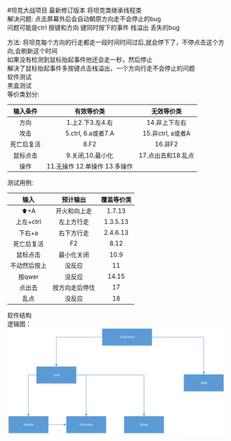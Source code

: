 #坦克大战项目 最新修订版本
将坦克类继承线程类<br>
解决问题: 点击屏幕外后会自动朝原方向走不会停止的bug<br>
问题可能是ctrl 按键和方向 键同时按下的事件 栈溢出 丢失的bug<br>

方法: 将坦克每个方向的行走都走一段时间时间过后,就会停下了，不停点击这个方向,会刷新这个时间<br>
      如果没有检测到鼠标抬起事件他还会走一秒，然后停止<br>
      解决了鼠标抬起事件多按键点击栈溢出，一个方向行走不会停止的问题<br>
软件测试<br>
黑盒测试 <br>
等价类划分:<br>

|输入条件|有效等价类|无效等价类|
|:-----:|:-------:|:------:|
|方向|1.上2.下3.左4.右|14.非上下左右|
|攻击|5.ctrl, 6.a或者7.A|15.非ctrl, a或者A|
|死亡后复活|8.F2|16.非F2|
|鼠标点击|9.关闭,10.最小化|17.点出去和18.乱点|
|操作|11.无操作 12.单操作 13.多操作||
测试用例:<br>

|输入|预计输出|覆盖等价类|
|:-----:|:-------:|:------:|
|⬆+A|开火和向上走|1.7.13|
|上左+ctrl|左上方行走|1.3.5.13|
|下右+a|右下方行走|2.4.6.13|
|死亡后复活|F2|8.12|
|鼠标点击|最小化关闭|10.9|
|不动然后按上|没反应|11|
|按qwer|没反应|14.15|
|点出去|按方向走后停住|17|
|乱点|没反应|18|
软件结构<br>
逻辑图：<br>
![Tank](document/images/logic.png)